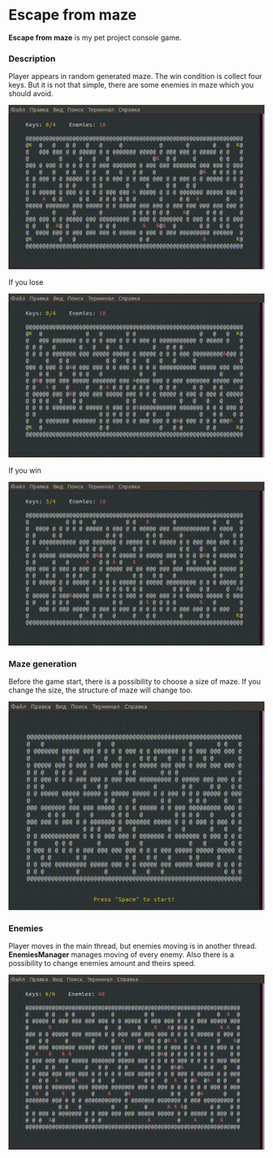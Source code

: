 # Escape from maze

**Escape from maze** is my pet project console game. 

### Description
Player appears in random generated maze. 
The win condition is collect four keys. But it is not that simple, there are some enemies in maze 
which you should avoid.

![](images/game.gif)

If you lose

![](images/lose.gif)

If you win

![](images/win.gif)


### Maze generation
Before the game start, there is a possibility to choose a size of maze. 
If you change the size, the structure of maze will change too.

![](images/size.gif)

### Enemies
Player moves in the main thread, but enemies moving is in another thread. 
**EnemiesManager** manages moving of every enemy. 
Also there is a possibility to change enemies amount and theirs speed.

![](images/enemies.gif)